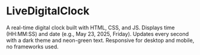 # LiveDigitalClock
A real-time digital clock built with HTML, CSS, and JS. Displays time (HH:MM:SS) and date (e.g., May 23, 2025, Friday). Updates every second with a dark theme and neon-green text. Responsive for desktop and mobile, no frameworks used.
